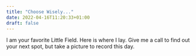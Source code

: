 ```yaml
---
title: "Choose Wisely..."
date: 2022-04-16T11:20:33+01:00
draft: false
---
```


I am your favorite Little Field. Here is where I lay. Give me a call to find out your next spot, but take a picture to record this day.
